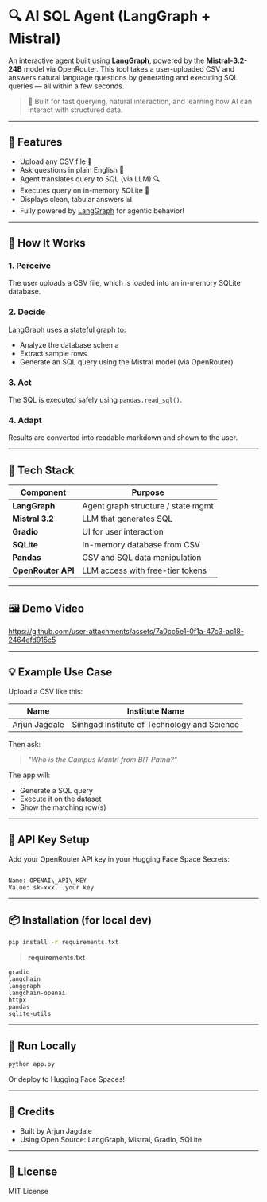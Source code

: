 # 🔍 AI SQL Agent (LangGraph + Mistral)

An interactive agent built using **LangGraph**, powered by the **Mistral-3.2-24B** model via OpenRouter. This tool takes a user-uploaded CSV and answers natural language questions by generating and executing SQL queries — all within a few seconds.

> 🚀 Built for fast querying, natural interaction, and learning how AI can interact with structured data.

---

## 📌 Features

- Upload any CSV file 📁  
- Ask questions in plain English 🤖  
- Agent translates query to SQL (via LLM) 🔍  
- Executes query on in-memory SQLite 🧠  
- Displays clean, tabular answers 📊  
- Fully powered by [LangGraph](https://www.langchain.com/langgraph) for agentic behavior!

---

## 🧠 How It Works

### 1. Perceive
The user uploads a CSV file, which is loaded into an in-memory SQLite database.

### 2. Decide
LangGraph uses a stateful graph to:
- Analyze the database schema
- Extract sample rows
- Generate an SQL query using the Mistral model (via OpenRouter)

### 3. Act
The SQL is executed safely using `pandas.read_sql()`.

### 4. Adapt
Results are converted into readable markdown and shown to the user.

---

## 🧰 Tech Stack

| Component       | Purpose                         |
|----------------|----------------------------------|
| **LangGraph**  | Agent graph structure / state mgmt |
| **Mistral 3.2**| LLM that generates SQL            |
| **Gradio**     | UI for user interaction           |
| **SQLite**     | In-memory database from CSV       |
| **Pandas**     | CSV and SQL data manipulation     |
| **OpenRouter API** | LLM access with free-tier tokens |

---

## 🖼️ Demo Video
https://github.com/user-attachments/assets/7a0cc5e1-0f1a-47c3-ac18-2464efd915c5

---

## 💡 Example Use Case

Upload a CSV like this:

| Name | Institute Name                        |
|--------------------|----------------------------------------|
| Arjun Jagdale      | Sinhgad Institute of Technology and Science |

Then ask:
> *"Who is the Campus Mantri from BIT Patna?"*

The app will:
- Generate a SQL query
- Execute it on the dataset
- Show the matching row(s)

---

## 🔐 API Key Setup

Add your OpenRouter API key in your Hugging Face Space Secrets:

```

Name: OPENAI\_API\_KEY
Value: sk-xxx...your key

````

---

## 📦 Installation (for local dev)

```bash
pip install -r requirements.txt
````

> **requirements.txt**

```
gradio
langchain
langgraph
langchain-openai
httpx
pandas
sqlite-utils
```

---

## 🏁 Run Locally

```bash
python app.py
```

Or deploy to Hugging Face Spaces!

---

## 📘 Credits

* Built by Arjun Jagdale
* Using Open Source: LangGraph, Mistral, Gradio, SQLite

---

## 📄 License

MIT License
